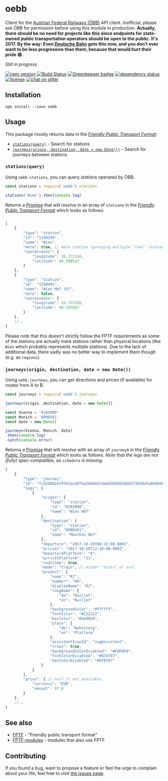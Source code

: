 # oebb

Client for the [Austrian Federal Railways (ÖBB)](https://oebb.at/) API client. Inofficial, please ask ÖBB for permission before using this module in production. **Actually, there should be no need for projects like this since endpoints for state-owned public transportation operators should be open to the public. It's 2017. By the way: Even [Deutsche Bahn](http://www.bahn.de/) gets this now, and you don't ever want to be less progressive than them, because that would hurt their pride 😄.**

*Still in progress*

[![npm version](https://img.shields.io/npm/v/oebb.svg)](https://www.npmjs.com/package/oebb)
[![Build Status](https://travis-ci.org/juliuste/oebb.svg?branch=master)](https://travis-ci.org/juliuste/oebb)
[![Greenkeeper badge](https://badges.greenkeeper.io/juliuste/oebb.svg)](https://greenkeeper.io/)
[![dependency status](https://img.shields.io/david/juliuste/oebb.svg)](https://david-dm.org/juliuste/oebb)
[![license](https://img.shields.io/github/license/juliuste/oebb.svg?style=flat)](LICENSE)
[![chat on gitter](https://badges.gitter.im/juliuste.svg)](https://gitter.im/juliuste)

## Installation

```shell
npm install --save oebb
```

## Usage

This package mostly returns data in the [*Friendly Public Transport Format*](https://github.com/public-transport/friendly-public-transport-format):

- [`stations(query)`](#stationsquery) - Search for stations
- [`journeys(origin, destination, date = new Date())`](#journeysorigin-destination-date--new-date) - Search for journeys between stations

### `stations(query)`

Using `oebb.stations`, you can query stations operated by ÖBB.

```js
const stations = require('oebb').stations

stations('Wien').then(console.log)
```

Returns a [Promise](https://developer.mozilla.org/en-US/docs/Web/JavaScript/Reference/Global_Objects/promise) that will resolve in an array of `station`s in the [*Friendly Public Transport Format*](https://github.com/public-transport/friendly-public-transport-format) which looks as follows:

```js

[
    {
        "type": "station",
        "id": "1190100",
        "name": "Wien",
        "meta": true, // meta station (grouping multiple "real" stations)
        "coordinates": {
            "longitude": 16.372134,
            "latitude": 48.208547
        }
    },
    {
        "type": "station",
        "id": "1290401",
        "name": "Wien Hbf (U)",
        "meta": false,
        "coordinates": {
            "longitude": 16.375326,
            "latitude": 48.185507
        }
    },
    // …
]
```

Please note that this doesn't strictly follow the FPTF requirements as some of the stations are actually meta stations rather than physical locations (like `Wien` which probably represents multiple stations). Due to the lack of additional data, there sadly was no better way to implement them though (e.g. as `regions`).

### `journeys(origin, destination, date = new Date())`

Using `oebb.journeys`, you can get directions and prices (if available) for routes from A to B.

```js
const journeys = require('oebb').journeys

journeys(origin, destination, date = new Date())

const Vienna = '8103000'
const Munich = '8000261'
const date = new Date()

journeys(Vienna, Munich, date)
.then(console.log)
.catch(console.error)
```

Returns a [Promise](https://developer.mozilla.org/en-US/docs/Web/JavaScript/Reference/Global_Objects/promise) that will resolve with an array of `journey`s in the [*Friendly Public Transport Format*](https://github.com/public-transport/friendly-public-transport-format) which looks as follows.
*Note that the legs are not (fully) spec-compatible, as `schedule` is missing.*

```js
[
    {
        "type": "journey",
        "id": "fcb26082e79761ba30f4a56bb6dc9a6d36dd526b657303045a8608467d5a9f5e",
        "legs": [
            {
                "origin": {
                    "type": "station",
                    "id": "8103000",
                    "name": "Wien Hbf"
                },
                "destination": {
                    "type": "station",
                    "id": "8000261",
                    "name": "München Hbf"
                },
                "departure": "2017-10-28T08:22:00.000Z",
                "arrival": "2017-10-28T12:30:00.000Z",
                "departurePlatform": "8",
                "arrivalPlatform": "11",
                "realtime": true,
                "mode": "train", // either "train" or null
                "product": {
                    "name": "RJ",
                    "number": "60",
                    "displayName": "RJ",
                    "longName": {
                        "de": "Railjet",
                        "en": "Railjet"
                    },
                    "backgroundColor": "#ffffff",
                    "fontColor": "#222222",
                    "barColor": "#ab0020",
                    "place": {
                        "de": "Bahnsteig",
                        "en": "Platform"
                    },
                    "assistantIconId": "zugAssistant",
                    "train": true,
                    "backgroundColorDisabled": "#F0F0F0",
                    "fontColorDisabled": "#878787",
                    "barColorDisabled": "#878787"
                }
            }
        ],
        "price": { // null if not available
            "currency": "EUR",
            "amount": 97.8
        }
    },
    // …
]
```

## See also

- [FPTF](https://github.com/public-transport/friendly-public-transport-format) - "Friendly public transport format"
- [FPTF-modules](https://github.com/public-transport/friendly-public-transport-format/blob/master/modules.md) - modules that also use FPTF


## Contributing

If you found a bug, want to propose a feature or feel the urge to complain about your life, feel free to visit [the issues page](https://github.com/juliuste/oebb/issues).
